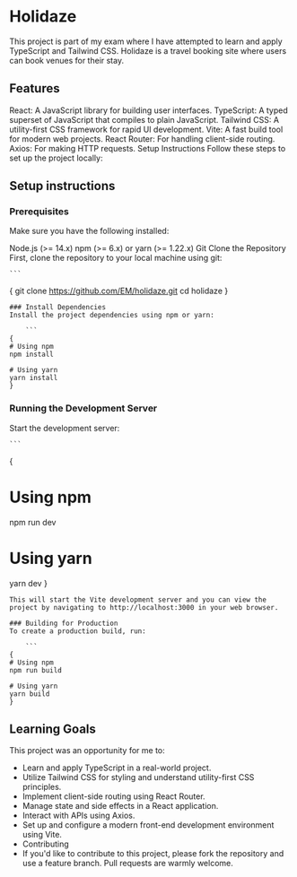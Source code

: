 # Holidaze

This project is part of my exam where I have attempted to learn and apply TypeScript and Tailwind CSS. Holidaze is a travel booking site where users can book venues for their stay.

## Features

React: A JavaScript library for building user interfaces.
TypeScript: A typed superset of JavaScript that compiles to plain JavaScript.
Tailwind CSS: A utility-first CSS framework for rapid UI development.
Vite: A fast build tool for modern web projects.
React Router: For handling client-side routing.
Axios: For making HTTP requests.
Setup Instructions
Follow these steps to set up the project locally:

## Setup instructions

### Prerequisites

Make sure you have the following installed:

Node.js (>= 14.x)
npm (>= 6.x) or yarn (>= 1.22.x)
Git
Clone the Repository
First, clone the repository to your local machine using git:

    ```

{
git clone https://github.com/EM/holidaze.git
cd holidaze
}

````
### Install Dependencies
Install the project dependencies using npm or yarn:

	```
{
# Using npm
npm install

# Using yarn
yarn install
}
````

### Running the Development Server

Start the development server:

    ```

{

# Using npm

npm run dev

# Using yarn

yarn dev
}

````
This will start the Vite development server and you can view the project by navigating to http://localhost:3000 in your web browser.

### Building for Production
To create a production build, run:

	```
{
# Using npm
npm run build

# Using yarn
yarn build
}
````

## Learning Goals

This project was an opportunity for me to:

- Learn and apply TypeScript in a real-world project.
- Utilize Tailwind CSS for styling and understand utility-first CSS principles.
- Implement client-side routing using React Router.
- Manage state and side effects in a React application.
- Interact with APIs using Axios.
- Set up and configure a modern front-end development environment using Vite.
- Contributing
- If you'd like to contribute to this project, please fork the repository and use a feature branch. Pull requests are warmly welcome.

